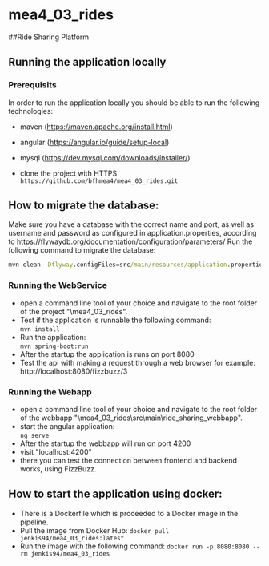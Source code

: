 # mea4_03_rides
##Ride Sharing Platform

## Running the application locally

### Prerequisits

  In order to run the application locally you should be able to run the
  following technologies:
  - maven (https://maven.apache.org/install.html)
  - angular (https://angular.io/guide/setup-local)
  - mysql (https://dev.mysql.com/downloads/installer/)

  - clone the project with HTTPS  
     ```https://github.com/bfhmea4/mea4_03_rides.git```

## How to migrate the database:

Make sure you have a database with the correct name and port, as well as username and password as configured in application.properties, 
according to https://flywaydb.org/documentation/configuration/parameters/ 
Run the following command to migrate the database:
```cmd
mvn clean -Dflyway.configFiles=src/main/resources/application.properties flyway:migrate
```

### Running the WebService
- open a command line tool of your choice and navigate to the root folder
of the project "\mea4_03_rides".
- Test if the application is runnable the following command:  
  ```mvn install```
- Run the application:  
  ```mvn spring-boot:run```
- After the startup the application is runs on port 8080
- Test the api with making a request through a web browser for example:  
  http://localhost:8080/fizzbuzz/3

### Running the Webapp
- open a command line tool of your choice and navigate to the root folder
  of the webbapp "\mea4_03_rides\src\main\ride_sharing_webbapp".
- start the angular application:  
  ```ng serve```
- After the startup the webbapp will run on port 4200
- visit "localhost:4200"
- there you can test the connection between frontend and backend works,
using FizzBuzz.

## How to start the application using docker:

- There is a Dockerfile which is proceeded to a Docker image
in the pipeline. 
- Pull the image from Docker Hub: 
```docker pull jenkis94/mea4_03_rides:latest```
- Run the image with the following command:
```docker run -p 8080:8080 --rm jenkis94/mea4_03_rides```
